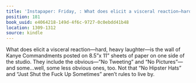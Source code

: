 ```yaml
---
title: 'Instapaper: Friday, : What does elicit a visceral reaction—hard, heavy laughter—is…'
position: 181
book_uuid: e4064218-149d-4f6c-9727-0c0ebdd41b48
location: 1309-1312
source: kindle
---
```


What does elicit a visceral reaction—hard, heavy laughter—is the wall of Kanye Commandments posted on 8.5”x 11” sheets of paper on one side of the studio. They include the obvious—”No Tweeting” and “No Pictures”—and some…well, some less obvious ones, too. Not that “No Hipster Hats” and “Just Shut the Fuck Up Sometimes” aren’t rules to live by.